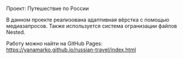 Проект: Путешествие по России

В данном проекте реализована адаптивная вёрстка с помощью медиазапросов.
Также используется система огранизации файлов Nested.

Работу можно найти на GitHub Pages: https://yanamarko.github.io/russian-travel/index.html

